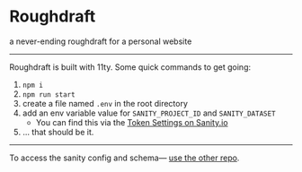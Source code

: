 # Roughdraft

a never-ending roughdraft for a personal website

---

Roughdraft is built with 11ty. Some quick commands to get going:

1. `npm i`
2. `npm run start`
3. create a file named  `.env` in the root directory
4. add an env variable value for `SANITY_PROJECT_ID` and `SANITY_DATASET`
   * You can find this via the [Token Settings on Sanity.io](https://www.sanity.io/teams/personal/project/wlyiqeoa/settings#tokens)
5. … that should be it.

---

To access the sanity config and schema— [use the other repo](https://github.com/taurean/roughdraft-sanity).
